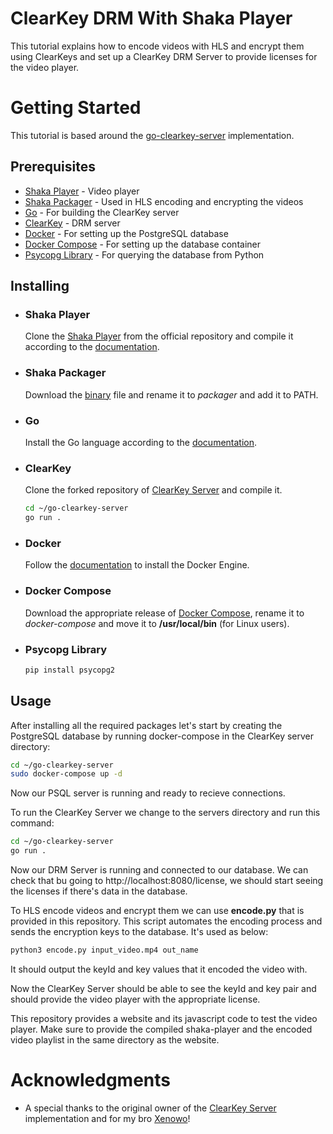 # ClearKey DRM With Shaka Player
This tutorial explains how to encode videos with HLS and encrypt them using ClearKeys and set up a ClearKey DRM Server to provide licenses for the video player.

# Getting Started

This tutorial is based around the [go-clearkey-server](https://github.com/diyeddin/go-clearkey-server) implementation.

## Prerequisites
- [Shaka Player](#shaka-player) - Video player
- [Shaka Packager](#shaka-packager) - Used in HLS encoding and encrypting the videos
- [Go](#go) - For building the ClearKey server
- [ClearKey](#clearkey) - DRM server
- [Docker](#docker) - For setting up the PostgreSQL database
- [Docker Compose](#docker-compose) - For setting up the database container
- [Psycopg Library](#psycopg-library) - For querying the database from Python

## Installing
- ### Shaka Player
    Clone the [Shaka Player]((https://github.com/shaka-project/shaka-player)) from the official repository and compile it according to the [documentation](https://shaka-player-demo.appspot.com/docs/api/tutorial-welcome.html).

- ### Shaka Packager
    Download the [binary](https://github.com/shaka-project/shaka-packager/releases) file and rename it to *packager* and add it to PATH.

- ### Go
    Install the Go language according to the [documentation](https://go.dev/doc/install).

- ### ClearKey
    Clone the forked repository of [ClearKey Server](https://github.com/diyeddin/go-clearkey-server) and compile it.
    ```bash
    cd ~/go-clearkey-server
    go run .
    ```

- ### Docker
    Follow the [documentation](https://docs.docker.com/engine/install/) to install the Docker Engine.

- ### Docker Compose
    Download the appropriate release of [Docker Compose](https://github.com/docker/compose/releases), rename it to *docker-compose* and move it to **/usr/local/bin** (for Linux users).

- ### Psycopg Library
    ```bash
    pip install psycopg2
    ```

## Usage
After installing all the required packages let's start by creating the PostgreSQL database by running docker-compose in the ClearKey server directory:
```bash
cd ~/go-clearkey-server
sudo docker-compose up -d
```
Now our PSQL server is running and ready to recieve connections.

To run the ClearKey Server we change to the servers directory and run this command:
```bash
cd ~/go-clearkey-server
go run .
```
Now our DRM Server is running and connected to our database.
We can check that bu going to http://localhost:8080/license, we should start seeing the licenses if there's data in the database.

To HLS encode videos and encrypt them we can use **encode.py** that is provided in this repository. This script automates the encoding process and sends the encryption keys to the database. It's used as below:
```bash
python3 encode.py input_video.mp4 out_name
```
It should output the keyId and key values that it encoded the video with.

Now the ClearKey Server should be able to see the keyId and key pair and should provide the video player with the appropriate license.

This repository provides a website and its javascript code to test the video player. Make sure to provide the compiled shaka-player and the encoded video playlist in the same directory as the website.

# Acknowledgments
- A special thanks to the original owner of the [ClearKey Server](https://github.com/AlexandreBrg/go-clearkey-server) implementation and for my bro [Xenowo](https://github.com/XenowoAct)!
